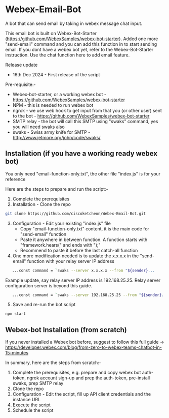 # Webex-Email-Bot
A bot that can send email by taking in webex message chat input. 

This email bot is built on Webex-Bot-Starter (https://github.com/WebexSamples/webex-bot-starter). Added one more "send-email" command and you can add this function in to start sending email. If you dont have a webex bot yet, refer to the Webex-Bot-Starter instruction. Use the chat function here to add email feature. 


Release update 
- 16th Dec 2024 - First release of the script 


Pre-requisite:-

* Webex-bot-starter, or a working webex bot - https://github.com/WebexSamples/webex-bot-starter
* NPM - this is needed to run webex bot
* ngrok - we use web hook to get input from that you (or other user) sent to the bot - https://github.com/WebexSamples/webex-bot-starter
* SMTP relay - the bot will call this SMTP using "swaks" command, yes you will need swaks also
* swaks - Swiss army knife for SMTP - http://www.jetmore.org/john/code/swaks/


## Installation (if you have a working ready webex bot)

You only need "email-function-only.txt", the other file "index.js" is for your reference

Here are the steps to prepare and run the script:-

1. Complete the prerequisites
2. Installation - Clone the repo
```bash
git clone https://github.com/ciscoketcheon/Webex-Email-Bot.git
```
3. Configuration - Edit your existing "index.js" file
   - Copy "email-function-only.txt" content, it is the main code for "send-email" function
   - Paste it anywhere in between function. A function starts with "framework.hears(" and ends with ");"
   - Recommend to paste it before the last catch-all function
4. One more modification needed is to update the x.x.x.x in the "send-email" function with your relay server IP address
```bash
   ...const command = `swaks --server x.x.x.x --from "${sender}...
```
Example update, say relay server IP address is 192.168.25.25. Relay server configuration server is beyond this guide.
```bash
   ...const command = `swaks --server 192.168.25.25 --from "${sender}...
```
5. Save and re-run the bot script
```bash
npm start
```



## Webex-bot Installation (from scratch)

If you never installed a Webex bot before, suggest to follow this full guide -> https://developer.webex.com/blog/from-zero-to-webex-teams-chatbot-in-15-minutes

In summary, here are the steps from scratch:-

1. Complete the prerequisites, e.g. prepare and copy webex bot auth-token, ngrok account sign-up and prep the auth-token, pre-install swaks, prep SMTP relay
2. Clone the repo
3. Configuration - Edit the script, fill up API client credentials and the instance URL
4. Execute the script
5. Schedule the script


